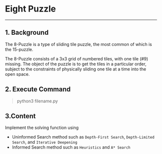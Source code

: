 # Eight Puzzle

---

## 1. Background

The 8-Puzzle is a type of sliding tile puzzle, the most common of which is the 15-puzzle.

The 8-Puzzle consists of a 3x3 grid of numbered tiles, with one tile (#9) missing. The object of the puzzle is to get the tiles in a particular order, subject to the constraints of physically sliding one tile at a time into the open space.

## 2. Execute Command

> python3 filename.py

## 3.Content

Implement the solving function using

- Uninformed Search method such as `Depth-First Search`, `Depth-Limited Search`, and `Iterative Deepening`
- Informed Search method such as `Heuristics` and `A* Search`
